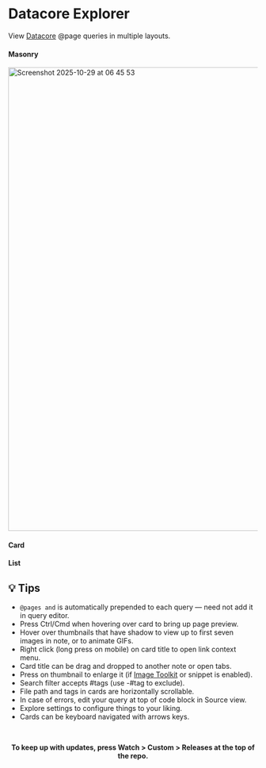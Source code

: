 # Datacore Explorer

View [Datacore](https://obsidian.md/plugins?id=datacore) @page queries in multiple layouts.

#### Masonry

<img width="1156" height="935" alt="Screenshot 2025-10-29 at 06 45 53" src="https://github.com/user-attachments/assets/74aa4f21-50da-4c43-8464-ca9e4fbecc3b" />

#### Card

#### List


## 💡 Tips

- `@pages and` is automatically prepended to each query — need not add it in query editor.
- Press Ctrl/Cmd when hovering over card to bring up page preview.
- Hover over thumbnails that have shadow to view up to first seven images in note, or to animate GIFs.
- Right click (long press on mobile) on card title to open link context menu.
- Card title can be drag and dropped to another note or open tabs.
- Press on thumbnail to enlarge it (if [Image Toolkit](https://obsidian.md/plugins?id=obsidian-image-toolkit) or snippet is enabled).
- Search filter accepts #tags (use -#tag to exclude).
- File path and tags in cards are horizontally scrollable.
- In case of errors, edit your query at top of code block in Source view.
- Explore settings to configure things to your liking.
- Cards can be keyboard navigated with arrows keys.

<br>
<p align="center"><b>To keep up with updates, press Watch > Custom > Releases at the top of the repo.</b></p>
